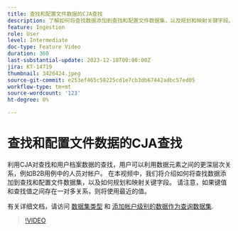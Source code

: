 ```yaml
---
title: 查找和配置文件数据的CJA查找
description: 了解如何将查找数据添加到查找和配置文件数据集，以及规划和映射关键字段。
feature: Ingestion
role: User
level: Intermediate
doc-type: Feature Video
duration: 360
last-substantial-update: 2023-12-18T00:00:00Z
jira: KT-14719
thumbnail: 3426424.jpeg
source-git-commit: e253ef465c58225cd1e7cb3db67442adbc57ed05
workflow-type: tm+mt
source-wordcount: '123'
ht-degree: 0%

---
```



# 查找和配置文件数据的CJA查找

利用CJA对查找和用户档案数据的查找，用户可以利用数据元素之间的更深层次关系，例如B2B用例中的人员对帐户。  在本视频中，我们将介绍如何将查找数据添加到查找和配置文件数据集，以及如何规划和映射关键字段。  请注意，如果键值和查找值之间存在一对多关系，则将使用最近的值。

有关详细文档，请访问 [数据集类型](https://experienceleague.adobe.com/docs/analytics-platform/using/cja-connections/create-connection.html?lang=en#dataset-types) 和 [添加帐户级别的数据作为查询数据集](https://experienceleague.adobe.com/docs/analytics-platform/using/cja-usecases/b2b/b2b.html?lang=en).

>[!VIDEO](https://video.tv.adobe.com/v/3426424/?learn=on)
